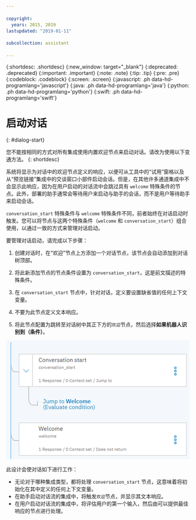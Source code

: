 ```yaml
---

copyright:
  years: 2015, 2019
lastupdated: "2019-01-11"

subcollection: assistant

---
```


{:shortdesc: .shortdesc}
{:new_window: target="_blank"}
{:deprecated: .deprecated}
{:important: .important}
{:note: .note}
{:tip: .tip}
{:pre: .pre}
{:codeblock: .codeblock}
{:screen: .screen}
{:javascript: .ph data-hd-programlang='javascript'}
{:java: .ph data-hd-programlang='java'}
{:python: .ph data-hd-programlang='python'}
{:swift: .ph data-hd-programlang='swift'}

# 启动对话
{: #dialog-start}

您不能按相同的方式对所有集成使用内置欢迎节点来启动对话。请改为使用以下变通方法。
{: shortdesc}

系统将显示为对话中的欢迎节点定义的响应，以便可从工具中的“试用”窗格以及从“预览链接”集成中的交谈窗口小部件启动会话。但是，在其他许多通道集成中不会显示此响应，因为在用户启动的对话流中会跳过具有 `welcome` 特殊条件的节点。此外，部署的助手通常会等待用户来启动与助手的会话，而不是用户等待助手来启动会话。

`conversation_start` 特殊条件与 `welcome` 特殊条件不同，前者始终在对话启动时触发。您可以将节点与这两个特殊条件（`welcome` 和 `conversation_start`）组合使用，以通过一致的方式来管理对话启动。

要管理对话启动，请完成以下步骤：

1.  创建对话时，在“欢迎”节点上方添加一个对话节点，该节点会自动添加到对话树顶部。

1.  将此新添加节点的节点条件设置为 `conversation_start`，这是前文描述的特殊条件。

1.  在 `conversation_start` 节点中，针对对话，定义要设置缺省值的任何上下文变量。

1.  不要为此节点定义文本响应。

1.  将此节点配置为跳转至对话树中其正下方的`欢迎`节点，然后选择**如果机器人识别到（条件）**。

![对话树的屏幕快照，其中的 conversation_start 节点跳转至其下方的欢迎节点。](images/dialog-start.png)

此设计会使对话如下进行工作：

- 无论对于哪种集成类型，都将处理 `conversation_start` 节点，这意味着将初始化在其中定义的任何上下文变量。
- 在助手启动对话流的集成中，将触发`欢迎`节点，并显示其文本响应。
- 在用户启动对话流的集成中，将评估用户的第一个输入，然后由可以提供最佳响应的节点进行处理。
